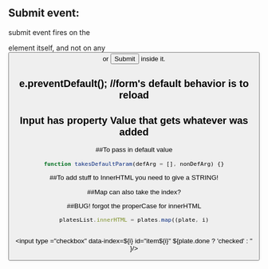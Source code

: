 ## Submit event:
submit event fires on the <form> element itself, and not on any <button> or <input type="submit"> inside it.

##   e.preventDefault(); //form's default behavior is to reload

## Input has property Value that gets whatever was added

##To pass in default value
```js
function takesDefaultParam(defArg = [], nonDefArg) {}
```

##To add stuff to InnerHTML you need to give a STRING!


##Map can also take the index?

##BUG! forgot the properCase for innerHTML
```js
platesList.innerHTML = plates.map((plate, i)
```

##
<input type ="checkbox" data-index=${i} id="item${i}" 
        ${plate.done ? 'checked' : '' }/>